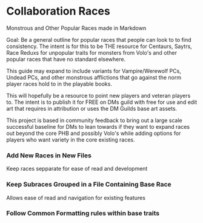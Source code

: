 # Collaboration Races
Monstrous and Other Popular Races made in Markdown

Goal: Be a general outline for popular races that people can look to to find consistency. The intent is for this to be THE resource for Centaurs, Saytrs, Race Reduxs for unpopular traits for monsters from Volo's and other popular races that have no standard elsewhere. 

This guide may expand to include variants for Vampire/Werewolf PCs, Undead PCs, and other monstrous afflictions that go against the norm player races hold to in the playable books. 

This will hopefully be a resource to point new players and veteran players to. The intent is to publish it for FREE on DMs guild with free for use and edit art that requires in attribution or uses the DM Guilds base art assets. 

This project is based in community feedback to bring out a large scale successful baseline for DMs to lean towards if they want to expand races out beyond the core PHB and possibly Volo's while adding options for players who want variety in the core existing races.

### Add New Races in New Files
Keep races sepparate for ease of read and development

### Keep Subraces Grouped in a File Containing Base Race
Allows ease of read and navigation for existing features

### Follow Common Formatting rules within base traits

